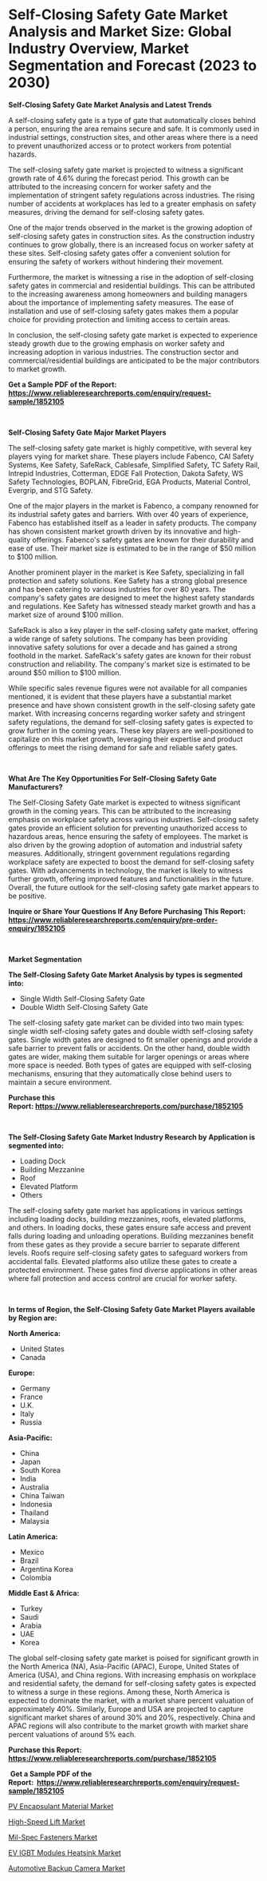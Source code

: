 <p><h1>Self-Closing Safety Gate Market Analysis and Market Size: Global Industry Overview, Market Segmentation and Forecast (2023 to 2030)</h1></p><p><strong>Self-Closing Safety Gate Market Analysis and Latest Trends</strong></p>
<p><p>A self-closing safety gate is a type of gate that automatically closes behind a person, ensuring the area remains secure and safe. It is commonly used in industrial settings, construction sites, and other areas where there is a need to prevent unauthorized access or to protect workers from potential hazards.</p><p>The self-closing safety gate market is projected to witness a significant growth rate of 4.6% during the forecast period. This growth can be attributed to the increasing concern for worker safety and the implementation of stringent safety regulations across industries. The rising number of accidents at workplaces has led to a greater emphasis on safety measures, driving the demand for self-closing safety gates.</p><p>One of the major trends observed in the market is the growing adoption of self-closing safety gates in construction sites. As the construction industry continues to grow globally, there is an increased focus on worker safety at these sites. Self-closing safety gates offer a convenient solution for ensuring the safety of workers without hindering their movement.</p><p>Furthermore, the market is witnessing a rise in the adoption of self-closing safety gates in commercial and residential buildings. This can be attributed to the increasing awareness among homeowners and building managers about the importance of implementing safety measures. The ease of installation and use of self-closing safety gates makes them a popular choice for providing protection and limiting access to certain areas.</p><p>In conclusion, the self-closing safety gate market is expected to experience steady growth due to the growing emphasis on worker safety and increasing adoption in various industries. The construction sector and commercial/residential buildings are anticipated to be the major contributors to market growth.</p></p>
<p><strong>Get a Sample PDF of the Report:&nbsp; <a href="https://www.reliableresearchreports.com/enquiry/request-sample/1852105">https://www.reliableresearchreports.com/enquiry/request-sample/1852105</a></strong></p>
<p>&nbsp;</p>
<p><strong>Self-Closing Safety Gate Major Market Players</strong></p>
<p><p>The self-closing safety gate market is highly competitive, with several key players vying for market share. These players include Fabenco, CAI Safety Systems, Kee Safety, SafeRack, Cablesafe, Simplified Safety, TC Safety Rail, Intrepid Industries, Cotterman, EDGE Fall Protection, Dakota Safety, WS Safety Technologies, BOPLAN, FibreGrid, EGA Products, Material Control, Evergrip, and STG Safety.</p><p>One of the major players in the market is Fabenco, a company renowned for its industrial safety gates and barriers. With over 40 years of experience, Fabenco has established itself as a leader in safety products. The company has shown consistent market growth driven by its innovative and high-quality offerings. Fabenco's safety gates are known for their durability and ease of use. Their market size is estimated to be in the range of $50 million to $100 million.</p><p>Another prominent player in the market is Kee Safety, specializing in fall protection and safety solutions. Kee Safety has a strong global presence and has been catering to various industries for over 80 years. The company's safety gates are designed to meet the highest safety standards and regulations. Kee Safety has witnessed steady market growth and has a market size of around $100 million.</p><p>SafeRack is also a key player in the self-closing safety gate market, offering a wide range of safety solutions. The company has been providing innovative safety solutions for over a decade and has gained a strong foothold in the market. SafeRack's safety gates are known for their robust construction and reliability. The company's market size is estimated to be around $50 million to $100 million.</p><p>While specific sales revenue figures were not available for all companies mentioned, it is evident that these players have a substantial market presence and have shown consistent growth in the self-closing safety gate market. With increasing concerns regarding worker safety and stringent safety regulations, the demand for self-closing safety gates is expected to grow further in the coming years. These key players are well-positioned to capitalize on this market growth, leveraging their expertise and product offerings to meet the rising demand for safe and reliable safety gates.</p></p>
<p>&nbsp;</p>
<p><strong>What Are The Key Opportunities For Self-Closing Safety Gate Manufacturers?</strong></p>
<p><p>The Self-Closing Safety Gate market is expected to witness significant growth in the coming years. This can be attributed to the increasing emphasis on workplace safety across various industries. Self-closing safety gates provide an efficient solution for preventing unauthorized access to hazardous areas, hence ensuring the safety of employees. The market is also driven by the growing adoption of automation and industrial safety measures. Additionally, stringent government regulations regarding workplace safety are expected to boost the demand for self-closing safety gates. With advancements in technology, the market is likely to witness further growth, offering improved features and functionalities in the future. Overall, the future outlook for the self-closing safety gate market appears to be positive.</p></p>
<p><strong>Inquire or Share Your Questions If Any Before Purchasing This Report: <a href="https://www.reliableresearchreports.com/enquiry/pre-order-enquiry/1852105">https://www.reliableresearchreports.com/enquiry/pre-order-enquiry/1852105</a></strong></p>
<p>&nbsp;</p>
<p><strong>Market Segmentation</strong></p>
<p><strong>The Self-Closing Safety Gate Market Analysis by types is segmented into:</strong></p>
<p><ul><li>Single Width Self-Closing Safety Gate</li><li>Double Width Self-Closing Safety Gate</li></ul></p>
<p><p>The self-closing safety gate market can be divided into two main types: single width self-closing safety gates and double width self-closing safety gates. Single width gates are designed to fit smaller openings and provide a safe barrier to prevent falls or accidents. On the other hand, double width gates are wider, making them suitable for larger openings or areas where more space is needed. Both types of gates are equipped with self-closing mechanisms, ensuring that they automatically close behind users to maintain a secure environment.</p></p>
<p><strong>Purchase this Report:&nbsp;<a href="https://www.reliableresearchreports.com/purchase/1852105">https://www.reliableresearchreports.com/purchase/1852105</a></strong></p>
<p>&nbsp;</p>
<p><strong>The Self-Closing Safety Gate Market Industry Research by Application is segmented into:</strong></p>
<p><ul><li>Loading Dock</li><li>Building Mezzanine</li><li>Roof</li><li>Elevated Platform</li><li>Others</li></ul></p>
<p><p>The self-closing safety gate market has applications in various settings including loading docks, building mezzanines, roofs, elevated platforms, and others. In loading docks, these gates ensure safe access and prevent falls during loading and unloading operations. Building mezzanines benefit from these gates as they provide a secure barrier to separate different levels. Roofs require self-closing safety gates to safeguard workers from accidental falls. Elevated platforms also utilize these gates to create a protected environment. These gates find diverse applications in other areas where fall protection and access control are crucial for worker safety.</p></p>
<p>&nbsp;</p>
<p><strong>In terms of Region, the Self-Closing Safety Gate Market Players available by Region are:</strong></p>
<p>
    <p> <strong> North America: </strong>
        <ul>
            <li>United States</li>
            <li>Canada</li>
        </ul>
        </p> 
    <p> <strong> Europe: </strong>
        <ul>
            <li>Germany</li>
            <li>France</li>
            <li>U.K.</li>
            <li>Italy</li>
            <li>Russia</li>
        </ul>
        </p> 
    <p> <strong> Asia-Pacific: </strong>
        <ul>
            <li>China</li>
            <li>Japan</li>
            <li>South Korea</li>
            <li>India</li>
            <li>Australia</li>
            <li>China Taiwan</li>
            <li>Indonesia</li>
            <li>Thailand</li>
            <li>Malaysia</li>
        </ul>
        </p> 
    <p> <strong> Latin America: </strong>
        <ul>
            <li>Mexico</li>
            <li>Brazil</li>
            <li>Argentina Korea</li>
            <li>Colombia</li>
        </ul>
        </p> 
    <p> <strong> Middle East & Africa: </strong>
        <ul>
            <li>Turkey</li>
            <li>Saudi</li>
            <li>Arabia</li>
            <li>UAE</li>
            <li>Korea</li>
        </ul>
    </p>
    </p>
<p><p>The global self-closing safety gate market is poised for significant growth in the North America (NA), Asia-Pacific (APAC), Europe, United States of America (USA), and China regions. With increasing emphasis on workplace and residential safety, the demand for self-closing safety gates is expected to witness a surge in these regions. Among these, North America is expected to dominate the market, with a market share percent valuation of approximately 40%. Similarly, Europe and USA are projected to capture significant market shares of around 30% and 20%, respectively. China and APAC regions will also contribute to the market growth with market share percent valuations of around 5% each.</p></p>
<p><strong>Purchase this Report: <a href="https://www.reliableresearchreports.com/purchase/1852105">https://www.reliableresearchreports.com/purchase/1852105</a></strong></p>
<p>&nbsp;<strong>Get a Sample PDF of the Report:&nbsp;&nbsp;<a href="https://www.reliableresearchreports.com/enquiry/request-sample/1852105">https://www.reliableresearchreports.com/enquiry/request-sample/1852105</a></strong></p>
<p><strong></strong></p>
<p><p><a href="https://medium.com/@siennaferry2023/pv-encapsulant-material-market-research-report-its-history-and-forecast-2023-to-2030-0bb0d02e38fd">PV Encapsulant Material Market</a></p><p><a href="https://github.com/gshchiplitsov/Market-Research-Report-List-1/blob/main/high-speed-lift-market.md">High-Speed Lift Market</a></p><p><a href="https://github.com/rahu1503/Market-Research-Report-List-1/blob/main/mil-spec-fasteners-market.md">Mil-Spec Fasteners Market</a></p><p><a href="https://medium.com/@russpollich/ev-igbt-modules-heatsink-market-analysis-its-cagr-market-segmentation-and-global-industry-fa70f0c46bd7">EV IGBT Modules Heatsink Market</a></p><p><a href="https://www.linkedin.com/pulse/automotive-backup-camera-market-size-growth-forecast-y441f/">Automotive Backup Camera Market</a></p></p>